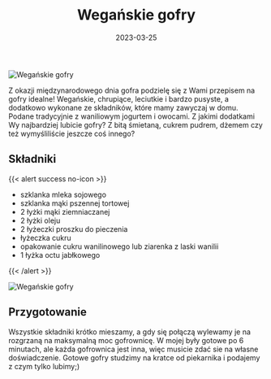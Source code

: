 ﻿---
title: "Wegańskie gofry"
date: 2023-03-25
categories:
- desery
tags:
- gofry
- wegańskie
- bez laktozy
thumbnailImagePosition: "top"
---
![Wegańskie gofry](/img/Weganskie-gofry/Weganskie-gofry-1.JPG)

Z okazji międzynarodowego dnia gofra podzielę się z Wami przepisem na gofry idealne! Wegańskie, chrupiące, leciutkie i bardzo pusyste, a dodatkowo wykonane ze składników, które mamy zawyczaj w domu. Podane tradycyjnie z waniliowym jogurtem i owocami. Z jakimi dodatkami Wy najbardziej lubicie gofry? Z bitą śmietaną, cukrem pudrem, dżemem czy też wymyśliliście jeszcze coś innego?
<!--more-->

## Składniki
{{< alert success no-icon >}}
- szklanka mleka sojowego
- szklanka mąki pszennej tortowej
- 2 łyżki mąki ziemniaczanej
- 2 łyżki oleju
- 2 łyżeczki proszku do pieczenia 
- łyżeczka cukru
- opakowanie cukru wanilinowego lub ziarenka z laski wanilii
- 1 łyżka octu jabłkowego

{{< /alert >}}

![Wegańskie gofry](/img/Weganskie-gofry/Weganskie-gofry-2.JPG)
## Przygotowanie
Wszystkie składniki krótko mieszamy, a gdy się połączą wylewamy je na rozgrzaną na maksymalną moc gofrownicę. W mojej były gotowe po 6 minutach, ale każda gofrownica jest inna, więc musicie zdać sie na własne doświadczenie. Gotowe gofry studzimy na kratce od piekarnika i podajemy z czym tylko lubimy;) 
